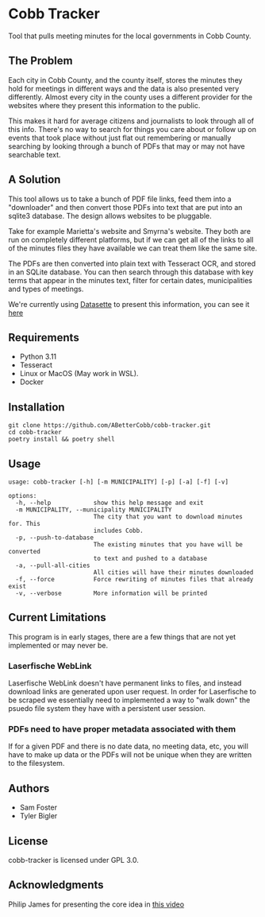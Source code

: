 # Cobb Tracker
Tool that pulls meeting minutes for the local governments in Cobb County.

## The Problem

Each city in Cobb County, and the county itself, stores the minutes they hold for meetings
in different ways and the data is also presented very differently. Almost every city in the
county uses a different provider for the websites where they present this information to the 
public.

This makes it hard for average citizens and journalists to look through all of this info. 
There's no way to search for things you care about or follow up on events that took place
without just flat out remembering or manually searching by looking through a bunch of 
PDFs that may or may not have searchable text.

## A Solution

This tool allows us to take a bunch of PDF file links, feed them into a "downloader" 
and then convert those PDFs into text that are put into an sqlite3 database. The design allows websites to be pluggable.

Take for example Marietta's website and Smyrna's website. They both are run on completely different
platforms, but if we can get all of the links to all of the minutes files they have available we
can treat them like the same site. 

The PDFs are then converted into plain text with Tesseract OCR, and stored in an SQLite database. You can then search through this database with key terms that appear in the minutes text, filter for certain dates, municipalities and types of meetings.

We're currently using [Datasette](https://datasette.io/) to present this information, you can see it [here](https://data.wastebit.org/)

## Requirements
- Python 3.11
- Tesseract
- Linux or MacOS (May work in WSL).
- Docker

## Installation

``` 
git clone https://github.com/ABetterCobb/cobb-tracker.git
cd cobb-tracker
poetry install && poetry shell
```

## Usage 

```
usage: cobb-tracker [-h] [-m MUNICIPALITY] [-p] [-a] [-f] [-v]

options:
  -h, --help            show this help message and exit
  -m MUNICIPALITY, --municipality MUNICIPALITY
                        The city that you want to download minutes for. This
                        includes Cobb.
  -p, --push-to-database
                        The existing minutes that you have will be converted
                        to text and pushed to a database
  -a, --pull-all-cities
                        All cities will have their minutes downloaded
  -f, --force           Force rewriting of minutes files that already exist
  -v, --verbose         More information will be printed

```

## Current Limitations
This program is in early stages, there are a few things that are not yet implemented or may never be.

### Laserfische WebLink
Laserfische WebLink doesn't have permanent links to files, and instead download links are generated upon user request. In order for Laserfische to be scraped we essentially need to implemented a way to "walk down" the psuedo file system they have with a persistent user session. 

### PDFs need to have proper metadata associated with them
If for a given PDF and there is no date data, no meeting data, etc, you will have to make up data or the PDFs will not be unique when they are written to the filesystem.

## Authors
- Sam Foster
- Tyler Bigler

## License
cobb-tracker is licensed under GPL 3.0.

## Acknowledgments
Philip James for presenting the core idea in [this video](https://www.youtube.com/watch?v=fHsMZ3cuMhU)